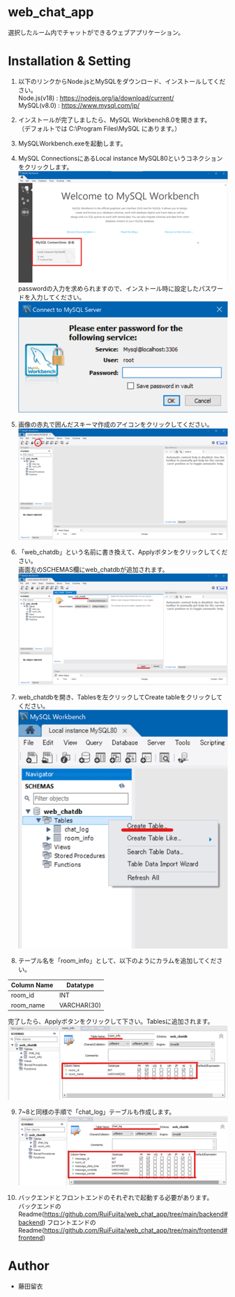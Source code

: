 # web_chat_app
選択したルーム内でチャットができるウェブアプリケーション。

# Installation & Setting
1. 以下のリンクからNode.jsとMySQLをダウンロード、インストールしてください。<br>
Node.js(v18) : https://nodejs.org/ja/download/current/<br>
MySQL(v8.0)  : https://www.mysql.com/jp/

2. インストールが完了しましたら、MySQL Workbench8.0を開きます。<br>
    （デフォルトでは C:\Program Files\MySQL にあります。）

3. MySQLWorkbench.exeを起動します。

4. MySQL ConnectionsにあるLocal instance MySQL80というコネクションをクリックします。<br>
![picture 1](images/bde08982fc96e6af7631f8d94bc94c3ac5cdd15f1b1636dbee810a7fcd8e3837.png)  
    passwordの入力を求められますので、インストール時に設定したパスワードを入力してください。
![picture 2](images/808caa782b7446d00149c9fcd10eb33cef5ded6b000c9c3234e958906c73ddb5.png)  

5. 画像の赤丸で囲んだスキーマ作成のアイコンをクリックしてください。
![picture 3](images/aafa997f465ee2bfe95f081e9ce9539d8fec18ed0fb3eb83072e68760656d999.png)  

6. 「web_chatdb」という名前に書き換えて、Applyボタンをクリックしてください。<br>
    画面左のSCHEMAS欄にweb_chatdbが追加されます。
![picture 4](images/0a57fe157e5ef6094bbb9bc8635faa7c045ae066139931cf8ca635fe367578d9.png)  

7.  web_chatdbを開き、Tablesを左クリックしてCreate tableをクリックしてください。
![picture 5](images/447b71a939df269070947ae0c47567cc57df4763b3a0882551ad7c4fbfd51eb2.png)  

8.  テーブル名を「room_info」として、以下のようにカラムを追加してください。<br>

| Column Name | Datatype    |
| ---         | ---         |
| room_id     | INT         |
| room_name   | VARCHAR(30) |

完了したら、Applyボタンをクリックして下さい。Tablesに追加されます。
![picture 6](images/ca8510efaa9d0cc6f27ea04d55d1545ed5e8a34f4d84a21e1c84a6c076ebce5c.png)  

9. 7~8と同様の手順で「chat_log」テーブルも作成します。
![picture 7](images/2f9ac2ee1e0ce14b28ab26a6284359fc02c5e2a4971f3e7bd0dad8aefd755ef8.png)  

10. バックエンドとフロントエンドのそれぞれで起動する必要があります。<br>
バックエンドのReadme(https://github.com/RuiFujita/web_chat_app/tree/main/backend#backend)
フロントエンドのReadme(https://github.com/RuiFujita/web_chat_app/tree/main/frontend#frontend)

# Author
* 藤田留衣
